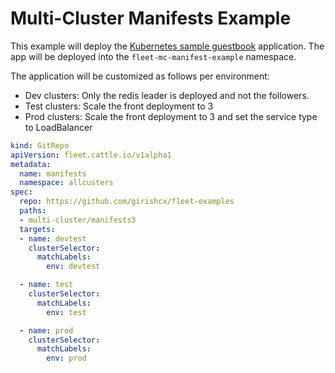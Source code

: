 # Multi-Cluster Manifests Example

This example will deploy the [Kubernetes sample guestbook](https://github.com/kubernetes/examples/tree/master/guestbook/) application.
The app will be deployed into the `fleet-mc-manifest-example` namespace.

The application will be customized as follows per environment:

* Dev clusters: Only the redis leader is deployed and not the followers.
* Test clusters: Scale the front deployment to 3
* Prod clusters: Scale the front deployment to 3 and set the service type to LoadBalancer

```yaml
kind: GitRepo
apiVersion: fleet.cattle.io/v1alpha1
metadata:
  name: manifests
  namespace: allcusters
spec:
  repo: https://github.com/girishcx/fleet-examples
  paths:
  - multi-cluster/manifests3
  targets:
  - name: devtest
    clusterSelector:
      matchLabels:
        env: devtest

  - name: test
    clusterSelector:
      matchLabels:
        env: test

  - name: prod
    clusterSelector:
      matchLabels:
        env: prod
```
